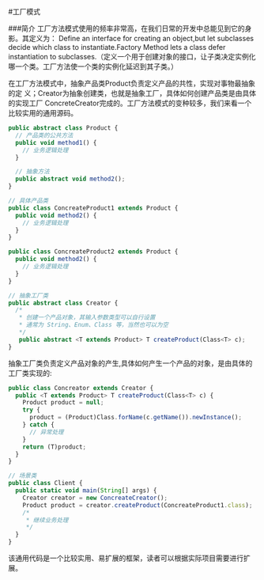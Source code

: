 #工厂模式

###简介
工厂方法模式使用的频率非常高，在我们日常的开发中总能见到它的身影。其定义为：
Define an interface for creating an object,but let subclasses decide which class to
instantiate.Factory Method lets a class defer instantiation to subclasses.（定义一个用于创建对象的接口，让子类决定实例化哪一个类。工厂方法使一个类的实例化延迟到其子类。）

在工厂方法模式中，抽象产品类Product负责定义产品的共性，实现对事物最抽象的定
义；Creator为抽象创建类，也就是抽象工厂，具体如何创建产品类是由具体的实现工厂
ConcreteCreator完成的。工厂方法模式的变种较多，我们来看一个比较实用的通用源码。

```typescript
public abstract class Product {
  // 产品类的公共方法
  public void method1() {
    // 业务逻辑处理
  }

  // 抽象方法
  public abstract void method2();
}

// 具体产品类
public class ConcreateProduct1 extends Product {
  public void method2() {
    // 业务逻辑处理
  }
}

public class ConcreateProduct2 extends Product {
  public void method2() {
    // 业务逻辑处理
  }
}

// 抽象工厂类
public abstract class Creator {
  /*
   * 创建一个产品对象，其输入参数类型可以自行设置
   * 通常为 String、Enum、Class 等，当然也可以为空
   */
   public abstract <T extends Product> T createProduct(Class<T> c);
}
```
抽象工厂类负责定义产品对象的产生,具体如何产生一个产品的对象，是由具体的工厂类实现的:
```typescript
public class Concreator extends Creator {
  public <T extends Product> T createProduct(Class<T> c) {
    Product product = null;
    try {
      product = (Product)Class.forName(c.getName()).newInstance();
    } catch {
      // 异常处理
    }
    return (T)product;
  }
}

// 场景类
public class Client {
  public static void main(String[] args) {
    Creator creator = new ConcreateCreator();
    Product product = creator.createProduct(ConcreateProduct1.class);
    /*
     * 继续业务处理
     */
  }
}
```
该通用代码是一个比较实用、易扩展的框架，读者可以根据实际项目需要进行扩展。

